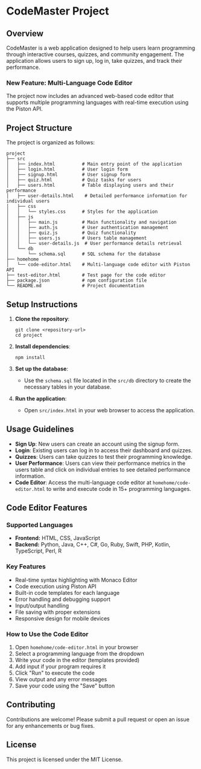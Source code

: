 # CodeMaster Project

## Overview
CodeMaster is a web application designed to help users learn programming through interactive courses, quizzes, and community engagement. The application allows users to sign up, log in, take quizzes, and track their performance.

### New Feature: Multi-Language Code Editor
The project now includes an advanced web-based code editor that supports multiple programming languages with real-time execution using the Piston API.

## Project Structure
The project is organized as follows:

```
project
├── src
│   ├── index.html          # Main entry point of the application
│   ├── login.html          # User login form
│   ├── signup.html         # User signup form
│   ├── quiz.html           # Quiz tasks for users
│   ├── users.html          # Table displaying users and their performance
│   ├── user-details.html    # Detailed performance information for individual users
│   ├── css
│   │   └── styles.css      # Styles for the application
│   ├── js
│   │   ├── main.js         # Main functionality and navigation
│   │   ├── auth.js         # User authentication management
│   │   ├── quiz.js         # Quiz functionality
│   │   ├── users.js        # Users table management
│   │   └── user-details.js  # User performance details retrieval
│   └── db
│       └── schema.sql      # SQL schema for the database
├── homehome
│   └── code-editor.html    # Multi-language code editor with Piston API
├── test-editor.html        # Test page for the code editor
├── package.json            # npm configuration file
└── README.md               # Project documentation
```

## Setup Instructions
1. **Clone the repository**:
   ```
   git clone <repository-url>
   cd project
   ```

2. **Install dependencies**:
   ```
   npm install
   ```

3. **Set up the database**:
   - Use the `schema.sql` file located in the `src/db` directory to create the necessary tables in your database.

4. **Run the application**:
   - Open `src/index.html` in your web browser to access the application.

## Usage Guidelines
- **Sign Up**: New users can create an account using the signup form.
- **Login**: Existing users can log in to access their dashboard and quizzes.
- **Quizzes**: Users can take quizzes to test their programming knowledge.
- **User Performance**: Users can view their performance metrics in the users table and click on individual entries to see detailed performance information.
- **Code Editor**: Access the multi-language code editor at `homehome/code-editor.html` to write and execute code in 15+ programming languages.

## Code Editor Features
### Supported Languages
- **Frontend:** HTML, CSS, JavaScript
- **Backend:** Python, Java, C++, C#, Go, Ruby, Swift, PHP, Kotlin, TypeScript, Perl, R

### Key Features
- Real-time syntax highlighting with Monaco Editor
- Code execution using Piston API
- Built-in code templates for each language
- Error handling and debugging support
- Input/output handling
- File saving with proper extensions
- Responsive design for mobile devices

### How to Use the Code Editor
1. Open `homehome/code-editor.html` in your browser
2. Select a programming language from the dropdown
3. Write your code in the editor (templates provided)
4. Add input if your program requires it
5. Click "Run" to execute the code
6. View output and any error messages
7. Save your code using the "Save" button

## Contributing
Contributions are welcome! Please submit a pull request or open an issue for any enhancements or bug fixes.

## License
This project is licensed under the MIT License.